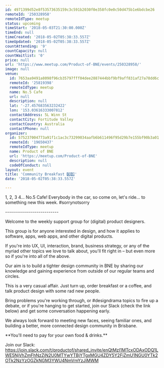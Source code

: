 ```yaml
---
id: 4971399d52e8f53573635159c3c591b2030f0e358fc0e0c50d475b1e6bdcbe26
remoteId: '250328958'
remoteIdType: meetup
status: upcoming
timeStart: '2018-05-03T21:30:00.000Z'
timeEnd: null
timeCreated: '2018-05-02T05:38:33.557Z'
timeUpdated: '2018-05-02T05:38:33.557Z'
countAttending: '9'
countCapacity: null
countWaitlist: '0'
price: null
url: 'https://www.meetup.com/Product-of-BNE/events/250328958/'
image: null
venue:
  id: 7653aa9491a8098f96cb35797fff04dee2887444bbf9bf9aff831af27a78dd6c
  remoteId: '25819398'
  remoteIdType: meetup
  name: No.5 Cafe
  url: null
  description: null
  lat: '-27.457683563232422'
  lon: '153.03616333007812'
  contactAddress: 5L Winn St
  contactCity: Fortitude Valley
  contactCountry: Australia
  contactPhone: null
organizer:
  id: 575237004773a91f1c1ac3c73299034aafb6b611496f95d29b7e155bf90b3a01
  remoteId: '19650437'
  remoteIdType: meetup
  name: Product of BNE
  url: 'https://meetup.com/Product-of-BNE'
  description: null
  codeOfConduct: null
layout: event
title: 'Community Breakfast #️⃣5️⃣'
date: '2018-05-02T05:38:33.557Z'

---
```

<p>1, 2, 3 4… No.5 Cafe! Everybody in the car, so come on, let's ride… to something new this week. #sorrynotsorry</p> <p>---------------------------</p> <p>Welcome to the weekly support group for (digital) product designers.</p> <p>This group is for anyone interested in design, and how it applies to software, apps, web apps, and other digital products.</p> <p>If you're into UX, UI, interaction, brand, business strategy, or any of the myriad other topics we love to talk about, you'll fit right in – but even more so if you're into all of the above.</p> <p>Our aim is to build a tighter design community in BNE by sharing our knowledge and gaining experience from outside of our regular teams and circles.</p> <p>This is a very casual affair. Just turn up, order breakfast or a coffee, and talk product design with some rad new people.</p> <p>Bring problems you're working through, or #designdrama topics to fire up a debate, or if you're hanging to get started, join our Slack (check the link below) and get some conversation happening early.</p> <p>We always look forward to meeting new faces, seeing familiar ones, and building a better, more connected design community in Brisbane.</p> <p>**You'll need to pay for your own food &amp; drinks.**</p> <p>Join our Slack: <a href="https://join.slack.com/t/productof/shared_invite/enQtMzI1MTcxODAxODQ1LWE5NjVhZmFhNzZiN2U0MTYwYTBjYTgxMGU4ZDY5Y2FjZmU1NGU0YTk2OTk2NzYzOGZkNGM3YWU4NmVmYzJiMWM" class="linkified">https://join.slack.com/t/productof/shared_invite/enQtMzI1MTcxODAxODQ1LWE5NjVhZmFhNzZiN2U0MTYwYTBjYTgxMGU4ZDY5Y2FjZmU1NGU0YTk2OTk2NzYzOGZkNGM3YWU4NmVmYzJiMWM</a></p>
